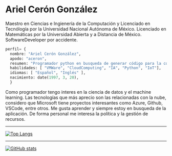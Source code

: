 # Ariel Cerón González

Maestro en Ciencias e Ingienería de la Computación y Licenciado en Tecnólogía por la Universidad Nacional Autónoma de México. Licenciado en Matemáticas por la Universidad Abierta y a Distancia de México. SoftwareDeveloper por accidente.

```python
perfil= {
  nombre: "Ariel Cerón González",
  apodo: "aceron",
  resumen: "Programador python en busqueda de generar código para la comunidad. También disfruto resolver problemas de cálculo.",
  habilidades: [ "VMWare", "CloudComputing", "IA", "Python", "IoT"], 
  idiomas: [ "Español", "Inglés" ],
  nacimiento: date(1997, 3, 20),
  }
```
Como programador tengo interes en la ciencia de datos y el machine learning. Las tecnologías que más aprecio son las relacionadas con la nube, considero que Microsoft tiene proyectos interesantes como Azure, Github, VSCode, entre otros. Me gusta aprender y siempre estoy en busqueda de la aplicación. De forma personal me interesa la política y la gestión de recursos. 


---

<a href="#" >![Top Langs](https://github-readme-stats.vercel.app/api/top-langs/?username=a-ceron&layout=compact&theme=github_dark)</a>   


---
<a href="#" > ![GitHub stats](https://github-readme-stats.vercel.app/api?username=a-ceron&show_icons=true&theme=github_dark)</a>   



